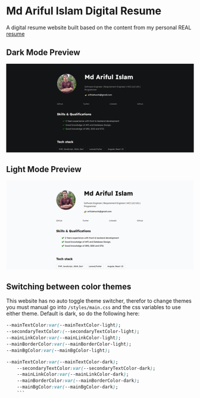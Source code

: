 # Md Ariful Islam Digital Resume

A digital resume website built based on the content from my personal REAL [resume](./assets/resume.pdf) 


## Dark Mode Preview

<img src="assets\images\dark mode preview.PNG">

## Light Mode Preview

<img src="assets\images\light mode preview.PNG">

## Switching between color themes

This website has no auto toggle theme switcher, therefor to change themes you must manual go into `/styles/main.css` and the css variables to use either theme. Default is dark, so do the following here:

```css
--mainTextColor:var(--mainTextColor-light); 
--secondaryTextColor:(--secondaryTextColor-light);
--mainLinkColor:var(--mainLinkColor-light);
--mainBorderColor:var(--mainBorderColor-light);
--mainBgColor:var(--mainBgColor-light);
```

```css
--mainTextColor:var(--mainTextColor-dark);
    --secondaryTextColor:var(--secondaryTextColor-dark);
    --mainLinkColor:var(--mainLinkColor-dark);
    --mainBorderColor:var(--mainBorderColor-dark);
    --mainBgColor:var(--mainBgColor-dark);
    ```